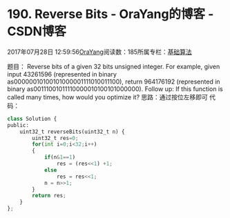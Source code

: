 
# 190. Reverse Bits - OraYang的博客 - CSDN博客

2017年07月28日 12:59:56[OraYang](https://me.csdn.net/u010665216)阅读数：185所属专栏：[基础算法](https://blog.csdn.net/column/details/16604.html)



题目：
Reverse bits of a given 32 bits unsigned integer.
For example, given input 43261596 (represented in binary as00000010100101000001111010011100), return 964176192 (represented in binary as00111001011110000010100101000000).
Follow up:
If this function is called many times, how would you optimize it?
思路：通过按位左移即可
代码：

```python
class Solution {
public:
    uint32_t reverseBits(uint32_t n) {
        uint32_t res=0;
        for(int i=0;i<32;i++)
        {
            if(n&1==1)
                res = (res<<1) +1;
            else
                res = res<<1;
            n = n>>1;
        }
        return res;
    }
};
```



